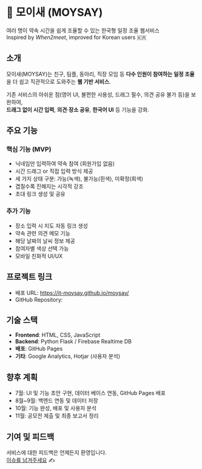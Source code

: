 # 🐤 모이새 (MOYSAY)

 여러 명이 약속 시간을 쉽게 조율할 수 있는 한국형 일정 조율 웹서비스  
 Inspired by *When2meet*, improved for Korean users 🇰🇷


## 소개

모이새(MOYSAY)는 친구, 팀플, 동아리, 직장 모임 등 **다수 인원이 참여하는 일정 조율**을 더 쉽고 직관적으로 도와주는 **웹 기반 서비스**.

기존 서비스의 아쉬운 점(영어 UI, 불편한 사용성, 드래그 필수, 의견 공유 불가 등)을 보완하여,  
**드래그 없이 시간 입력**, **의견·장소 공유**, **한국어 UI** 등 기능을 강화.


## 주요 기능

### 핵심 기능 (MVP)
- 닉네임만 입력하여 약속 참여 (회원가입 없음)
- 시간 드래그 or 직접 입력 방식 제공
- 세 가지 상태 구분: 가능(녹색), 불가능(흰색), 미확정(회색)
- 겹칠수록 진해지는 시각적 강조
- 초대 링크 생성 및 공유

### 추가 기능
- 장소 입력 시 지도 자동 링크 생성
- 약속 관련 의견 메모 기능
- 해당 날짜의 날씨 정보 제공
- 참여자별 색상 선택 가능
- 모바일 친화적 UI/UX


## 프로젝트 링크

- 배포 URL: https://it-moysay.github.io/moysay/
- GitHub Repository: 


## 기술 스택

- **Frontend**: HTML, CSS, JavaScript
- **Backend**: Python Flask / Firebase Realtime DB
- **배포**: GitHub Pages
- **기타**: Google Analytics, Hotjar (사용자 분석)


## 향후 계획

- 7월: UI 및 기능 초안 구현, 데이터 베이스 연동, GitHub Pages 배포
- 8월~9월: 백엔드 연동 및 데이터 저장
- 10월: 기능 완성, 배포 및 사용자 분석
- 11월: 공모전 제출 및 최종 보고서 정리


## 기여 및 피드백

서비스에 대한 피드백은 언제든지 환영입니다.  
[이슈를 남겨주세요](https://github.com/seeun29na/moysay_web/issues) ✍️
